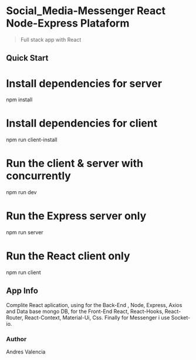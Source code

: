 #  Social_Media-Messenger     React Node-Express  Plataform

>  Full stack app with React 


## Quick Start

# Install dependencies for server
npm install

# Install dependencies for client
npm run client-install

# Run the client & server with concurrently
npm run dev

# Run the Express server only
npm run server

# Run the React client only
npm run client

## App Info
Complite React aplication, using for the Back-End , Node, Express, Axios and Data base mongo DB, for the Front-End 
React, React-Hooks, React-Router, React-Context, Material-Ui, Css. Finally for Messenger i use Socket-io.

### Author

Andres Valencia


